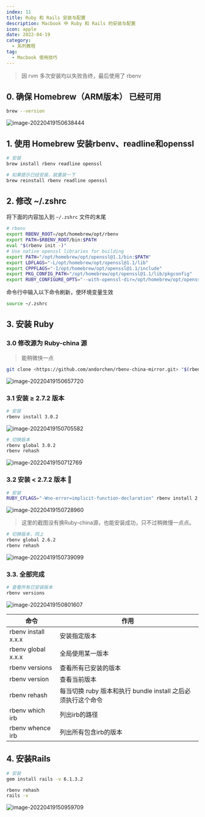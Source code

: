 ```yaml
---
index: 11
title: Ruby 和 Rails 安装与配置
description: Macbook 中 Ruby 和 Rails 的安装与配置
icon: apple
date: 2022-04-19
category:
  - 系列教程
tag:
  - Macbook 使用技巧
---
```


> 因 rvm 多次安装均以失败告终，最后使用了 rbenv

## 0. 确保 Homebrew（ARM版本） 已经可用

```bash
brew --version
```

![image-20220419150638444](https://zhuye-1308301598.file.myqcloud.com/markdown/image-20220419150638444.png)

## 1. 使用 Homebrew 安装rbenv、readline和openssl

```bash
# 安装
brew install rbenv readline openssl

# 如果提示已经安装，就重装一下
brew reinstall rbenv readline openssl
```

## 2. 修改 ~/.zshrc

将下面的内容加入到 `~/.zshrc` 文件的末尾

```bash
# rbenv
export RBENV_ROOT=/opt/homebrew/opt/rbenv
export PATH=$RBENV_ROOT/bin:$PATH
eval "$(rbenv init -)"
# Use native openssl libraries for building
export PATH="/opt/homebrew/opt/openssl@1.1/bin:$PATH"
export LDFLAGS="-L/opt/homebrew/opt/openssl@1.1/lib"
export CPPFLAGS="-I/opt/homebrew/opt/openssl@1.1/include"
export PKG_CONFIG_PATH="/opt/homebrew/opt/openssl@1.1/lib/pkgconfig"
export RUBY_CONFIGURE_OPTS="--with-openssl-dir=/opt/homebrew/opt/openssl@1.1"
```

命令行中输入以下命令刷新，使环境变量生效

```bash
source ~/.zshrc
```

## 3. 安装 Ruby

### 3.0 修改源为 Ruby-china 源

> 能稍微快一点

```bash
git clone <https://github.com/andorchen/rbenv-china-mirror.git> "$(rbenv root)"/plugins/rbenv-china-mirror
```

![image-20220419150657720](https://zhuye-1308301598.file.myqcloud.com/markdown/image-20220419150657720.png)

### 3.1 安装 ≥ 2.7.2 版本

```bash
# 安装
rbenv install 3.0.2
```

![image-20220419150705582](https://zhuye-1308301598.file.myqcloud.com/markdown/image-20220419150705582.png)

```bash
# 切换版本
rbenv global 3.0.2
rbenv rehash
```

![image-20220419150712769](https://zhuye-1308301598.file.myqcloud.com/markdown/image-20220419150712769.png)

### 3.2 安装 < 2.7.2 版本 👻

```bash
# 安装
RUBY_CFLAGS="-Wno-error=implicit-function-declaration" rbenv install 2.6.2
```

![image-20220419150728960](https://zhuye-1308301598.file.myqcloud.com/markdown/image-20220419150728960.png)

> 这里的截图没有换Ruby-china源，也能安装成功，只不过稍微慢一点点。

```bash
# 切换版本，同上
rbenv global 2.6.2
rbenv rehash
```

![image-20220419150739099](https://zhuye-1308301598.file.myqcloud.com/markdown/image-20220419150739099.png)

### 3.3. 全部完成

```bash
# 查看所有已安装版本
rbenv versions
```

![image-20220419150801607](https://zhuye-1308301598.file.myqcloud.com/markdown/image-20220419150801607.png)

| 命令                | 作用                                                         |
| ------------------- | ------------------------------------------------------------ |
| rbenv install x.x.x | 安装指定版本                                                 |
| rbenv global x.x.x  | 全局使用某一版本                                             |
| rbenv versions      | 查看所有已安装的版本                                         |
| rbenv version       | 查看当前版本                                                 |
| rbenv rehash        | 每当切换 ruby 版本和执行 bundle install 之后必须执行这个命令 |
| rbenv which irb     | 列出irb的路径                                                |
| rbenv whence irb    | 列出所有包含irb的版本                                        |

## 4. 安装Rails

```bash
# 安装
gem install rails -v 6.1.3.2

rbenv rehash
rails -v
```

![image-20220419150959709](https://zhuye-1308301598.file.myqcloud.com/markdown/image-20220419150959709.png)